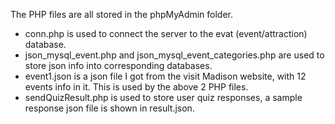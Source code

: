 The PHP files are all stored in the phpMyAdmin folder.

* conn.php is used to connect the server to the evat (event/attraction) database.
* json_mysql_event.php and json_mysql_event_categories.php are used to store json info into corresponding databases.
* event1.json is a json file I got from the visit Madison website, with 12 events info in it. This is used by the above 2 PHP files.
* sendQuizResult.php is used to store user quiz responses, a sample response json file is shown in result.json.
